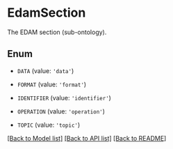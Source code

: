 # EdamSection

The EDAM section (sub-ontology).

## Enum

- `DATA` (value: `'data'`)

- `FORMAT` (value: `'format'`)

- `IDENTIFIER` (value: `'identifier'`)

- `OPERATION` (value: `'operation'`)

- `TOPIC` (value: `'topic'`)

[[Back to Model list]](../README.md#documentation-for-models) [[Back to API list]](../README.md#documentation-for-api-endpoints) [[Back to README]](../README.md)
